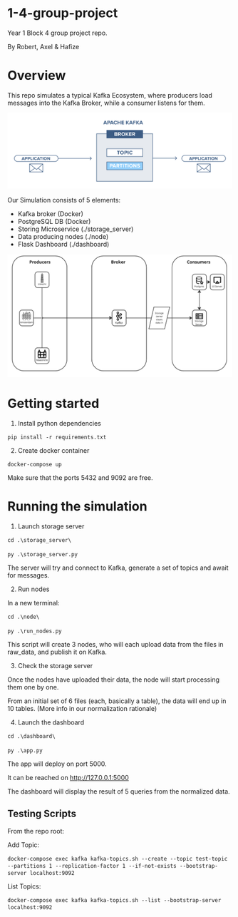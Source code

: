 # 1-4-group-project
Year 1 Block 4 group project repo.

By Robert, Axel & Hafize

# Overview

This repo simulates a typical Kafka Ecosystem, where producers load messages into the Kafka Broker, while a consumer listens for them.

![Example](Example.png "Example") 

Our Simulation consists of 5 elements:
* Kafka broker (Docker)
* PostgreSQL DB (Docker)
* Storing Microservice (./storage_server)
* Data producing nodes (./node)
* Flask Dashboard (./dashboard)

![Architecture](architecture.png "Architecture") 

# Getting started

1. Install python dependencies 

```
pip install -r requirements.txt
```

2. Create docker container

```
docker-compose up
```

Make sure that the ports 5432 and 9092 are free.

# Running the simulation

1. Launch storage server

```
cd .\storage_server\  

py .\storage_server.py
```
The server will try and connect to Kafka, generate a set of topics and await for messages.

2. Run nodes

In a new terminal:

```
cd .\node\  

py .\run_nodes.py
```
This script will create 3 nodes, who will each upload data from the files in raw_data, and publish it on Kafka.

3. Check the storage server

Once the nodes have uploaded their data, the node will start processing them one by one.

From an initial set of 6 files (each, basically a table), the data will end up in 10 tables. (More info in our normalization rationale)

4. Launch the dashboard

```
cd .\dashboard\  

py .\app.py
```
The app will deploy on port 5000.

It can be reached on http://127.0.0.1:5000

The dashboard will display the result of 5 queries from the normalized data.


## Testing Scripts

From the repo root:

Add Topic:

```
docker-compose exec kafka kafka-topics.sh --create --topic test-topic --partitions 1 --replication-factor 1 --if-not-exists --bootstrap-server localhost:9092
```

List Topics:
```
docker-compose exec kafka kafka-topics.sh --list --bootstrap-server localhost:9092
```